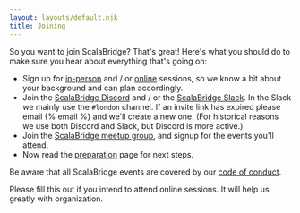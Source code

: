 ```yaml
---
layout: layouts/default.njk
title: Joining
---
```


So you want to join ScalaBridge? That's great! Here's what you should do to make sure you hear about everything that's going on:

* Sign up for [in-person][signup-form-in-person] and / or [online][signup-form-online] sessions, so we know a bit about your background and can plan accordingly.
* Join the [ScalaBridge Discord][discord] and / or the [ScalaBridge Slack][slack]. In the Slack we mainly use the `#london` channel. If an invite link has expired please email {% email %} and we'll create a new one. (For historical reasons we use both Discord and Slack, but Discord is more active.)
* Join the [ScalaBridge meetup group][meetup], and signup for the events you'll attend.
* Now read the [preparation][preparation] page for next steps.


Be aware that all ScalaBridge events are covered by our [code of conduct][coc].

[slack]:https://join.slack.com/t/scalabridge/shared_invite/zt-1wrlq3vue-8E4Liz0ySRJKHKzqZupluQ
[signup-form-in-person]: https://docs.google.com/forms/d/e/1FAIpQLSejYpydWdSMgb0fRk67WVu-pbs3MVfnKcaleA4-m0LkmgbUxQ/viewform
[signup-form-online]: https://docs.google.com/forms/d/e/1FAIpQLSdegJgAoSEzu-qhGnU9LFV5qhzzVv3lIXpGKZGXv5pD3z9D5Q/viewform

Please fill this out if you intend to attend online sessions. It will help us greatly with organization.

[meetup]: https://www.meetup.com/ScalaBridge-London/
[coc]: https://scalabridge.org/code-of-conduct
[preparation]: /preparation
[discord]: https://discord.gg/SKKZEb2EPz
